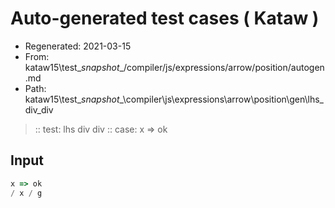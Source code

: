 # Auto-generated test cases ( Kataw )
- Regenerated: 2021-03-15
- From: kataw15\test\__snapshot__/compiler/js/expressions/arrow/position/autogen.md
- Path: kataw15\test\__snapshot__\compiler\js\expressions\arrow\position\gen\lhs_div_div
> :: test: lhs div div
> :: case: x => ok
## Input

`````js
x => ok
/ x / g
`````
